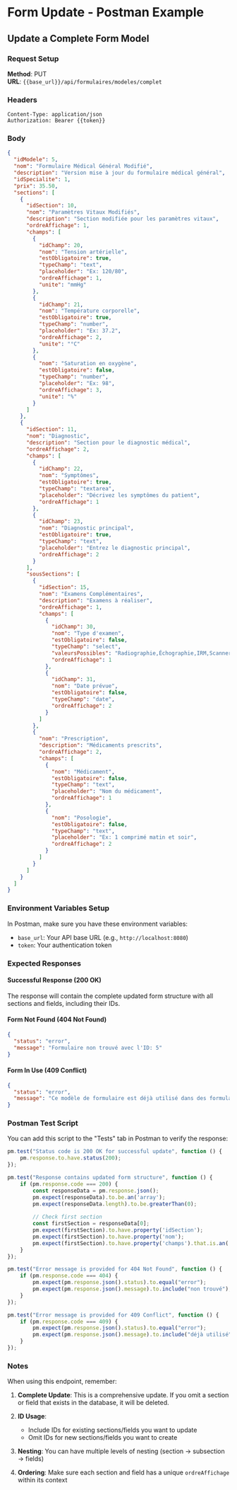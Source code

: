 # Form Update - Postman Example

## Update a Complete Form Model

### Request Setup

**Method**: PUT  
**URL**: `{{base_url}}/api/formulaires/modeles/complet`  

### Headers
```
Content-Type: application/json
Authorization: Bearer {{token}}
```

### Body
```json
{
  "idModele": 5,
  "nom": "Formulaire Médical Général Modifié",
  "description": "Version mise à jour du formulaire médical général",
  "idSpecialite": 1,
  "prix": 35.50,
  "sections": [
    {
      "idSection": 10,
      "nom": "Paramètres Vitaux Modifiés",
      "description": "Section modifiée pour les paramètres vitaux",
      "ordreAffichage": 1,
      "champs": [
        {
          "idChamp": 20,
          "nom": "Tension artérielle",
          "estObligatoire": true,
          "typeChamp": "text",
          "placeholder": "Ex: 120/80",
          "ordreAffichage": 1,
          "unite": "mmHg"
        },
        {
          "idChamp": 21,
          "nom": "Température corporelle",
          "estObligatoire": true,
          "typeChamp": "number",
          "placeholder": "Ex: 37.2",
          "ordreAffichage": 2,
          "unite": "°C"
        },
        {
          "nom": "Saturation en oxygène",
          "estObligatoire": false,
          "typeChamp": "number",
          "placeholder": "Ex: 98",
          "ordreAffichage": 3,
          "unite": "%"
        }
      ]
    },
    {
      "idSection": 11,
      "nom": "Diagnostic",
      "description": "Section pour le diagnostic médical",
      "ordreAffichage": 2,
      "champs": [
        {
          "idChamp": 22,
          "nom": "Symptômes",
          "estObligatoire": true,
          "typeChamp": "textarea",
          "placeholder": "Décrivez les symptômes du patient",
          "ordreAffichage": 1
        },
        {
          "idChamp": 23,
          "nom": "Diagnostic principal",
          "estObligatoire": true,
          "typeChamp": "text",
          "placeholder": "Entrez le diagnostic principal",
          "ordreAffichage": 2
        }
      ],
      "sousSections": [
        {
          "idSection": 15,
          "nom": "Examens Complémentaires",
          "description": "Examens à réaliser",
          "ordreAffichage": 1,
          "champs": [
            {
              "idChamp": 30,
              "nom": "Type d'examen",
              "estObligatoire": false,
              "typeChamp": "select",
              "valeursPossibles": "Radiographie,Échographie,IRM,Scanner,Prise de sang,Analyse d'urine",
              "ordreAffichage": 1
            },
            {
              "idChamp": 31,
              "nom": "Date prévue",
              "estObligatoire": false,
              "typeChamp": "date",
              "ordreAffichage": 2
            }
          ]
        },
        {
          "nom": "Prescription",
          "description": "Médicaments prescrits",
          "ordreAffichage": 2,
          "champs": [
            {
              "nom": "Médicament",
              "estObligatoire": false,
              "typeChamp": "text",
              "placeholder": "Nom du médicament",
              "ordreAffichage": 1
            },
            {
              "nom": "Posologie",
              "estObligatoire": false,
              "typeChamp": "text",
              "placeholder": "Ex: 1 comprimé matin et soir",
              "ordreAffichage": 2
            }
          ]
        }
      ]
    }
  ]
}
```

### Environment Variables Setup
In Postman, make sure you have these environment variables:
- `base_url`: Your API base URL (e.g., `http://localhost:8080`)  
- `token`: Your authentication token

### Expected Responses

#### Successful Response (200 OK)
The response will contain the complete updated form structure with all sections and fields, including their IDs.

#### Form Not Found (404 Not Found)
```json
{
  "status": "error",
  "message": "Formulaire non trouvé avec l'ID: 5"
}
```

#### Form In Use (409 Conflict)
```json
{
  "status": "error",
  "message": "Ce modèle de formulaire est déjà utilisé dans des formulaires soumis. Les modifications pourraient affecter les données existantes."
}
```

### Postman Test Script
You can add this script to the "Tests" tab in Postman to verify the response:

```javascript
pm.test("Status code is 200 OK for successful update", function () {
    pm.response.to.have.status(200);
});

pm.test("Response contains updated form structure", function () {
    if (pm.response.code === 200) {
        const responseData = pm.response.json();
        pm.expect(responseData).to.be.an('array');
        pm.expect(responseData.length).to.be.greaterThan(0);
        
        // Check first section
        const firstSection = responseData[0];
        pm.expect(firstSection).to.have.property('idSection');
        pm.expect(firstSection).to.have.property('nom');
        pm.expect(firstSection).to.have.property('champs').that.is.an('array');
    }
});

pm.test("Error message is provided for 404 Not Found", function () {
    if (pm.response.code === 404) {
        pm.expect(pm.response.json().status).to.equal("error");
        pm.expect(pm.response.json().message).to.include("non trouvé");
    }
});

pm.test("Error message is provided for 409 Conflict", function () {
    if (pm.response.code === 409) {
        pm.expect(pm.response.json().status).to.equal("error");
        pm.expect(pm.response.json().message).to.include("déjà utilisé");
    }
});
```

### Notes
When using this endpoint, remember:

1. **Complete Update**: This is a comprehensive update. If you omit a section or field that exists in the database, it will be deleted.

2. **ID Usage**:
   - Include IDs for existing sections/fields you want to update
   - Omit IDs for new sections/fields you want to create

3. **Nesting**: You can have multiple levels of nesting (section → subsection → fields)

4. **Ordering**: Make sure each section and field has a unique `ordreAffichage` within its context 